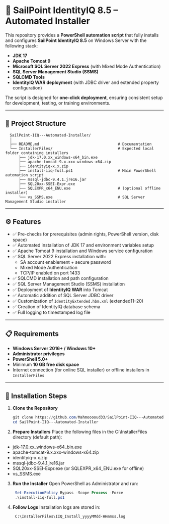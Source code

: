 # 🚀 SailPoint IdentityIQ 8.5 – Automated Installer

This repository provides a **PowerShell automation script** that fully installs and configures **SailPoint IdentityIQ 8.5** on Windows Server with the following stack:

- **JDK 17**
- **Apache Tomcat 9**
- **Microsoft SQL Server 2022 Express** (with Mixed Mode Authentication)
- **SQL Server Management Studio (SSMS)**
- **SQLCMD Tools**
- **IdentityIQ WAR deployment** (with JDBC driver and extended property configuration)

The script is designed for **one-click deployment**, ensuring consistent setup for development, testing, or training environments.

---

## 📂 Project Structure
     
      SailPoint-IIQ---Automated-Installer/
      │
      ├── README.md                                   # Documentation
      └── InstallerFiles/                             # Expected local folder containing installers
          ├── jdk-17.0.xx_windows-x64_bin.exe
          ├── apache-tomcat-9.x.xxx-windows-x64.zip
          ├── identityiq-x.x.zip
          ├── install-iiq-full.ps1                    # Main PowerShell automation script
          ├── mssql-jdbc-9.4.1.jre16.jar
          ├── SQL20xx-SSEI-Expr.exe
          ├── SQLEXPR_x64_ENU.exe                     # (optional offline installer)
          └── vs_SSMS.exe                             # SQL Server Management Studio installer

---

## ⚙️ Features

- ✅ Pre-checks for prerequisites (admin rights, PowerShell version, disk space)  
- ✅ Automated installation of JDK 17 and environment variables setup  
- ✅ Apache Tomcat 9 installation and Windows service configuration  
- ✅ SQL Server 2022 Express installation with:
  - SA account enablement + secure password  
  - Mixed Mode Authentication  
  - TCP/IP enabled on port 1433  
- ✅ SQLCMD installation and path configuration  
- ✅ SQL Server Management Studio (SSMS) installation  
- ✅ Deployment of **IdentityIQ WAR** into Tomcat  
- ✅ Automatic addition of SQL Server JDBC driver  
- ✅ Customization of `IdentityExtended.hbm.xml` (extended11–20)  
- ✅ Creation of IdentityIQ database schema  
- ✅ Full logging to timestamped log file  

---

## 📋 Requirements

- **Windows Server 2016+ / Windows 10+**  
- **Administrator privileges**  
- **PowerShell 5.0+**  
- Minimum **10 GB free disk space**  
- Internet connection (for online SQL installer) or offline installers in `InstallerFiles`  

---

## 🚀 Installation Steps

1. **Clone the Repository**
   ```powershell
   git clone https://github.com/Mahmooooud33/SailPoint-IIQ---Automated-Installer.git
   cd SailPoint-IIQ---Automated-Installer
   
2. **Prepare Installers**
Place the following files in the C:\InstallerFiles directory (default path):
  - jdk-17.0.xx_windows-x64_bin.exe
  - apache-tomcat-9.x.xxx-windows-x64.zip
  - identityiq-x.x.zip
  - mssql-jdbc-9.4.1.jre16.jar
  - SQL20xx-SSEI-Expr.exe (or SQLEXPR_x64_ENU.exe for offline)
  - vs_SSMS.exe

3. **Run the Installer**
Open PowerShell as Administrator and run:
   ```powershell
    Set-ExecutionPolicy Bypass -Scope Process -Force
    .\install-iiq-full.ps1

4. **Follow Logs**
Installation logs are stored in:
   ```bash
    C:\InstallerFiles\IIQ_Install_yyyyMMdd-HHmmss.log
